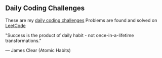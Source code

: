 ## Daily Coding Challenges

These are my [daily coding challenges](https://mccp.app/)
Problems are found and solved on [LeetCode](https://leetcode.com/MCCP96/)

"Success is the product of daily habit - not once-in-a-lifetime transformations."

— James Clear (Atomic Habits)
